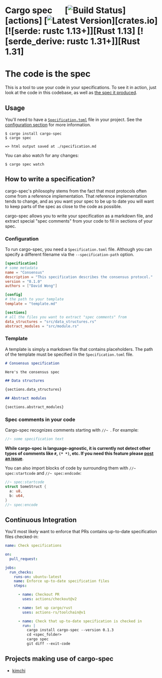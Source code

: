 # Cargo spec &emsp; [![Build Status]][actions] [![Latest Version]][crates.io] [![serde: rustc 1.13+]][Rust 1.13] [![serde_derive: rustc 1.31+]][Rust 1.31]

[Build Status]: https://img.shields.io/github/workflow/status/mimoo/cargo-specification/CI/master
[Latest Version]: https://img.shields.io/crates/v/cargo-spec.svg

# The code is the spec

This is a tool to use your code in your specifications.
To see it in action, just look at the code in this codebase, as well as [the spec it produced](https://mimoo.github.io/cargo-specification/).

## Usage

You'll need to have a [`Specification.toml`](#configuration) file in your project. See the [configuration section](#configuration) for more information.

```console
$ cargo install cargo-spec
$ cargo spec

=> html output saved at ./specification.md
```

You can also watch for any changes:

```console
$ cargo spec watch
```

## How to write a specification?

cargo-spec's philosophy stems from the fact that most protocols  often come from a reference implementation. That reference implementation tends to change, and as you want your spec to be up to date you will want to keep parts of the spec as close to the code as possible.

cargo-spec allows you to write your specification as a markdown file, and extract special "spec comments" from your code to fill in sections of your spec.

### Configuration

To run cargo-spec, you need a `Specification.toml` file.
Although you can specify a different filename via the `--specification-path` option.

```toml
[specification]
# some metadata
name = "Consensus"
description = "This specification describes the consensus protocol."
version = "0.1.0"
authors = ["David Wong"]

[config]
# the path to your template
template = "template.md"

[sections]
# all the files you want to extract "spec comments" from
data_structures = "src/data_structures.rs"
abstract_modules = "src/module.rs"
```

### Template

A template is simply a markdown file that contains placeholders. The path of the template must be specified in the `Specification.toml` file.

```markdown
# Consensus specification

Here's the consensus spec

## Data structures

{sections.data_structures}

## Abstract modules

{sections.abstract_modules}
```

### Spec comments in your code

Cargo-spec recognizes comments starting with `//~ `. For example:

```rust
//~ some specification text
```

**While cargo-spec is language-agnostic, it is currently not detect other types of comments like `#`, `(* *)`, etc. If you need this feature please [post an issue](https://github.com/mimoo/cargo-specification/issues/new)**.

You can also import blocks of code by surrounding them with `//~ spec:startcode` and `//~ spec:endcode`:


```rust
//~ spec:startcode
struct SomeStruct {
  a: u8,
  b: u64,
}
//~ spec:encode
```

## Continuous Integration

You'll most likely want to enforce that PRs contains up-to-date specification files checked-in:

```yml
name: Check specifications

on:
  pull_request:

jobs:
  run_checks:
    runs-on: ubuntu-latest
    name: Enforce up-to-date specification files
    steps:

      - name: Checkout PR
        uses: actions/checkout@v2

      - name: Set up cargo/rust
        uses: actions-rs/toolchain@v1

      - name: Check that up-to-date specification is checked in
        run: |
          cargo install cargo-spec --version 0.1.3
          cd <spec_folder>
          cargo spec
          git diff --exit-code
```

## Projects making use of cargo-spec

* [kimchi](https://github.com/o1-labs/proof-systems/blob/master/book/specifications/README.md)
